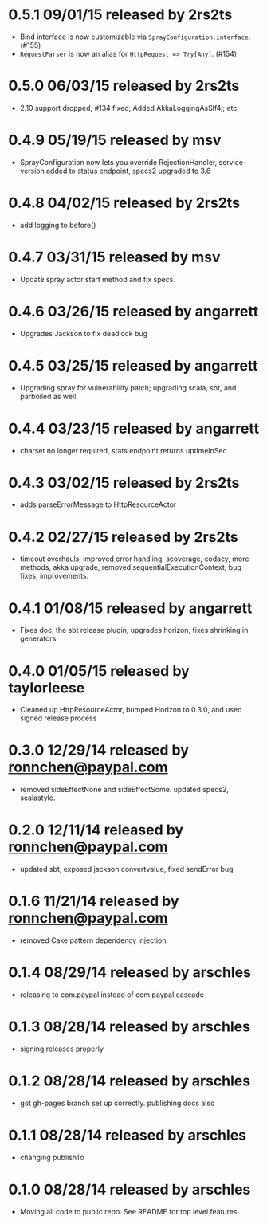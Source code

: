 
# 0.5.1 09/01/15 released by 2rs2ts
* Bind interface is now customizable via `SprayConfiguration.interface`. (#155)
* `RequestParser` is now an alias for `HttpRequest => Try[Any]`. (#154)

# 0.5.0 06/03/15 released by 2rs2ts
* 2.10 support dropped; #134 fixed; Added AkkaLoggingAsSlf4j; etc

# 0.4.9 05/19/15 released by msv
* SprayConfiguration now lets you override RejectionHandler, service-version added to status endpoint, specs2 upgraded to 3.6

# 0.4.8 04/02/15 released by 2rs2ts
* add logging to before()

# 0.4.7 03/31/15 released by msv
* Update spray actor start method and fix specs.

# 0.4.6 03/26/15 released by angarrett
* Upgrades Jackson to fix deadlock bug

# 0.4.5 03/25/15 released by angarrett
* Upgrading spray for vulnerability patch; upgrading scala, sbt, and parboiled as well

# 0.4.4 03/23/15 released by angarrett
* charset no longer required, stats endpoint returns uptimeInSec

# 0.4.3 03/02/15 released by 2rs2ts
* adds parseErrorMessage to HttpResourceActor

# 0.4.2 02/27/15 released by 2rs2ts
* timeout overhauls, improved error handling, scoverage, codacy, more methods, akka upgrade, removed sequentialExecutionContext, bug fixes, improvements.

# 0.4.1 01/08/15 released by angarrett
* Fixes doc, the sbt release plugin, upgrades horizon, fixes shrinking in generators.

# 0.4.0 01/05/15 released by taylorleese
* Cleaned up HttpResourceActor, bumped Horizon to 0.3.0, and used signed release process

# 0.3.0 12/29/14 released by ronnchen@paypal.com
* removed sideEffectNone and sideEffectSome. updated specs2, scalastyle. 

# 0.2.0 12/11/14 released by ronnchen@paypal.com
* updated sbt, exposed jackson convertvalue, fixed sendError bug

# 0.1.6 11/21/14 released by ronnchen@paypal.com
* removed Cake pattern dependency injection

# 0.1.4 08/29/14 released by arschles
* releasing to com.paypal instead of com.paypal.cascade

# 0.1.3 08/28/14 released by arschles
* signing releases properly

# 0.1.2 08/28/14 released by arschles
* got gh-pages branch set up correctly. publishing docs also

# 0.1.1 08/28/14 released by arschles
* changing publishTo

# 0.1.0 08/28/14 released by arschles
* Moving all code to public repo. See README for top level features
